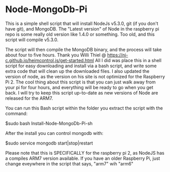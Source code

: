 # Node-MongoDb-Pi
This is a simple shell script that will install NodeJs v5.3.0, git (if you don't have git), and MongoDB.  The "Latest version" of Node in the raspberry pi repo is some really old version like 1.4.0 or something. Too old, and this script will compile v5.3.0.<p>
The script will then compile the MongoDB binary, and the process will take about four to five hours.
Thank you Willi Thiel @ https://ni-c.github.io/heimcontrol.js/get-started.html
 All I did was place this in a shell script for easy downloading and install via a bash script, and write some extra code that will clean up the downloaded files. I also updated the version of node, as the version on his site is not optimized for the Raspberry Pi 2.  The cool thing about this script is that you can just walk away from your pi for four hours, and everything will be ready to go when you get back.  I will try to keep this script up-to-date as new versions of Node are released for the ARM7.<p> 
 You can run this Bash script within the folder you extract the script with the command: <p>
 $sudo bash Install-Node-MongoDb-Pi-sh
 <p>
After the install you can control mongodb with:<p>
$sudo service mongodb start|stop|restart
<p>
Please note that this is SPECIFICALLY for the raspberry pi 2, as NodeJS has a compiles ARM7 version available.  If you have an older Raspberry Pi, just change eveywhere in the script that says, "arm7" wih "arm6"
 
